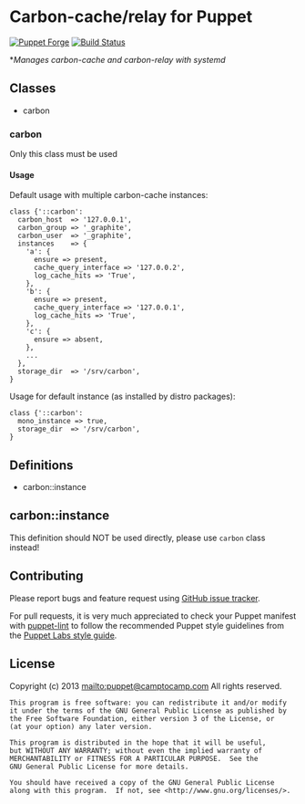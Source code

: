 # Carbon-cache/relay for Puppet

[![Puppet Forge](http://img.shields.io/puppetforge/v/camptocamp/carbon.svg)](https://forge.puppetlabs.com/camptocamp/carbon)
[![Build Status](https://travis-ci.org/camptocamp/puppet-carbon.png?branch=master)](https://travis-ci.org/camptocamp/puppet-carbon)

**Manages carbon-cache and carbon-relay with systemd*


## Classes

* carbon

### carbon

Only this class must be used

#### Usage

Default usage with multiple carbon-cache instances:

```Puppet
class {'::carbon':
  carbon_host  => '127.0.0.1',
  carbon_group => '_graphite',
  carbon_user  => '_graphite',
  instances    => {
    'a': {
      ensure => present,
      cache_query_interface => '127.0.0.2',
      log_cache_hits => 'True',
    },
    'b': {
      ensure => present,
      cache_query_interface => '127.0.0.1',
      log_cache_hits => 'True',
    },
    'c': {
      ensure => absent,
    },
    ...
  },
  storage_dir  => '/srv/carbon',
}
```

Usage for default instance (as installed by distro packages):

```Puppet
class {'::carbon':
  mono_instance => true,
  storage_dir  => '/srv/carbon',
}
```

## Definitions

* carbon::instance

## carbon::instance

This definition should NOT be used directly, please use ```carbon``` class instead!

## Contributing

Please report bugs and feature request using [GitHub issue
tracker](https://github.com/camptocamp/puppet-carbon/issues).

For pull requests, it is very much appreciated to check your Puppet manifest
with [puppet-lint](https://github.com/camptocamp/puppet-carbon/issues) to follow the recommended Puppet style guidelines from the
[Puppet Labs style guide](http://docs.puppetlabs.com/guides/style_guide.html).

## License

Copyright (c) 2013 <mailto:puppet@camptocamp.com> All rights reserved.

    This program is free software: you can redistribute it and/or modify
    it under the terms of the GNU General Public License as published by
    the Free Software Foundation, either version 3 of the License, or
    (at your option) any later version.

    This program is distributed in the hope that it will be useful,
    but WITHOUT ANY WARRANTY; without even the implied warranty of
    MERCHANTABILITY or FITNESS FOR A PARTICULAR PURPOSE.  See the
    GNU General Public License for more details.

    You should have received a copy of the GNU General Public License
    along with this program.  If not, see <http://www.gnu.org/licenses/>.

